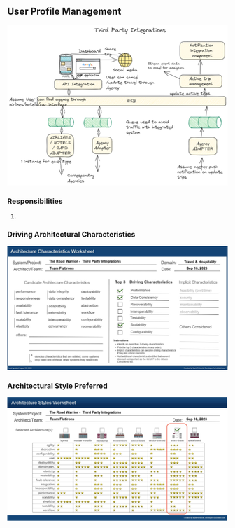 ## User Profile Management

![Image](../images/third-party-integrations/component-diagram.png)

### Responsibilities

1. 

### Driving Architectural Characteristics

![Image](../images/third-party-integrations/architecture-characteristics.jpg)

### Architectural Style Preferred

![Image](../images/third-party-integrations/architecture-styles.jpg)
